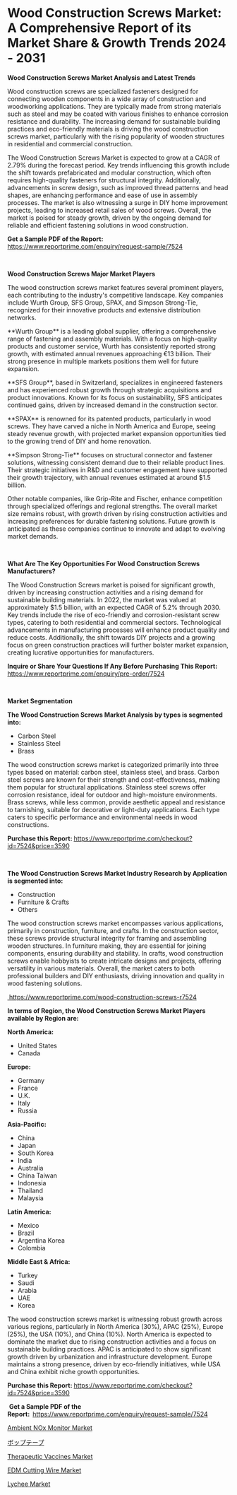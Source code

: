<p><h1>Wood Construction Screws Market: A Comprehensive Report of its Market Share & Growth Trends 2024 - 2031</h1></p><p><strong>Wood Construction Screws Market Analysis and Latest Trends</strong></p>
<p><p>Wood construction screws are specialized fasteners designed for connecting wooden components in a wide array of construction and woodworking applications. They are typically made from strong materials such as steel and may be coated with various finishes to enhance corrosion resistance and durability. The increasing demand for sustainable building practices and eco-friendly materials is driving the wood construction screws market, particularly with the rising popularity of wooden structures in residential and commercial construction.</p><p>The Wood Construction Screws Market is expected to grow at a CAGR of 2.79% during the forecast period. Key trends influencing this growth include the shift towards prefabricated and modular construction, which often requires high-quality fasteners for structural integrity. Additionally, advancements in screw design, such as improved thread patterns and head shapes, are enhancing performance and ease of use in assembly processes. The market is also witnessing a surge in DIY home improvement projects, leading to increased retail sales of wood screws. Overall, the market is poised for steady growth, driven by the ongoing demand for reliable and efficient fastening solutions in wood construction.</p></p>
<p><strong>Get a Sample PDF of the Report:&nbsp;</strong> <a href="https://www.reportprime.com/enquiry/request-sample/7524">https://www.reportprime.com/enquiry/request-sample/7524</a></p>
<p>&nbsp;</p>
<p><strong>Wood Construction Screws Major Market Players</strong></p>
<p><p>The wood construction screws market features several prominent players, each contributing to the industry's competitive landscape. Key companies include Wurth Group, SFS Group, SPAX, and Simpson Strong-Tie, recognized for their innovative products and extensive distribution networks.</p><p>**Wurth Group** is a leading global supplier, offering a comprehensive range of fastening and assembly materials. With a focus on high-quality products and customer service, Wurth has consistently reported strong growth, with estimated annual revenues approaching €13 billion. Their strong presence in multiple markets positions them well for future expansion.</p><p>**SFS Group**, based in Switzerland, specializes in engineered fasteners and has experienced robust growth through strategic acquisitions and product innovations. Known for its focus on sustainability, SFS anticipates continued gains, driven by increased demand in the construction sector.</p><p>**SPAX** is renowned for its patented products, particularly in wood screws. They have carved a niche in North America and Europe, seeing steady revenue growth, with projected market expansion opportunities tied to the growing trend of DIY and home renovation. </p><p>**Simpson Strong-Tie** focuses on structural connector and fastener solutions, witnessing consistent demand due to their reliable product lines. Their strategic initiatives in R&D and customer engagement have supported their growth trajectory, with annual revenues estimated at around $1.5 billion.</p><p>Other notable companies, like Grip-Rite and Fischer, enhance competition through specialized offerings and regional strengths. The overall market size remains robust, with growth driven by rising construction activities and increasing preferences for durable fastening solutions. Future growth is anticipated as these companies continue to innovate and adapt to evolving market demands.</p></p>
<p>&nbsp;</p>
<p><strong>What Are The Key Opportunities For Wood Construction Screws Manufacturers?</strong></p>
<p><p>The Wood Construction Screws market is poised for significant growth, driven by increasing construction activities and a rising demand for sustainable building materials. In 2022, the market was valued at approximately $1.5 billion, with an expected CAGR of 5.2% through 2030. Key trends include the rise of eco-friendly and corrosion-resistant screw types, catering to both residential and commercial sectors. Technological advancements in manufacturing processes will enhance product quality and reduce costs. Additionally, the shift towards DIY projects and a growing focus on green construction practices will further bolster market expansion, creating lucrative opportunities for manufacturers.</p></p>
<p><strong>Inquire or Share Your Questions If Any Before Purchasing This Report:</strong> <a href="https://www.reportprime.com/enquiry/pre-order/7524">https://www.reportprime.com/enquiry/pre-order/7524</a></p>
<p>&nbsp;</p>
<p><strong>Market Segmentation</strong></p>
<p><strong>The Wood Construction Screws Market Analysis by types is segmented into:</strong></p>
<p><ul><li>Carbon Steel</li><li>Stainless Steel</li><li>Brass</li></ul></p>
<p><p>The wood construction screws market is categorized primarily into three types based on material: carbon steel, stainless steel, and brass. Carbon steel screws are known for their strength and cost-effectiveness, making them popular for structural applications. Stainless steel screws offer corrosion resistance, ideal for outdoor and high-moisture environments. Brass screws, while less common, provide aesthetic appeal and resistance to tarnishing, suitable for decorative or light-duty applications. Each type caters to specific performance and environmental needs in wood constructions.</p></p>
<p><strong>Purchase this Report:&nbsp;</strong><a href="https://www.reportprime.com/checkout?id=7524&price=3590">https://www.reportprime.com/checkout?id=7524&price=3590</a></p>
<p>&nbsp;</p>
<p><strong>The Wood Construction Screws Market Industry Research by Application is segmented into:</strong></p>
<p><ul><li>Construction</li><li>Furniture & Crafts</li><li>Others</li></ul></p>
<p><p>The wood construction screws market encompasses various applications, primarily in construction, furniture, and crafts. In the construction sector, these screws provide structural integrity for framing and assembling wooden structures. In furniture making, they are essential for joining components, ensuring durability and stability. In crafts, wood construction screws enable hobbyists to create intricate designs and projects, offering versatility in various materials. Overall, the market caters to both professional builders and DIY enthusiasts, driving innovation and quality in wood fastening solutions.</p></p>
<p><a href="https://www.reportprime.com/wood-construction-screws-r7524">&nbsp;https://www.reportprime.com/wood-construction-screws-r7524</a></p>
<p><strong>In terms of Region, the Wood Construction Screws Market Players available by Region are:</strong></p>
<p>
    <p> <strong> North America: </strong>
        <ul>
            <li>United States</li>
            <li>Canada</li>
        </ul>
        </p> 
    <p> <strong> Europe: </strong>
        <ul>
            <li>Germany</li>
            <li>France</li>
            <li>U.K.</li>
            <li>Italy</li>
            <li>Russia</li>
        </ul>
        </p> 
    <p> <strong> Asia-Pacific: </strong>
        <ul>
            <li>China</li>
            <li>Japan</li>
            <li>South Korea</li>
            <li>India</li>
            <li>Australia</li>
            <li>China Taiwan</li>
            <li>Indonesia</li>
            <li>Thailand</li>
            <li>Malaysia</li>
        </ul>
        </p> 
    <p> <strong> Latin America: </strong>
        <ul>
            <li>Mexico</li>
            <li>Brazil</li>
            <li>Argentina Korea</li>
            <li>Colombia</li>
        </ul>
        </p> 
    <p> <strong> Middle East & Africa: </strong>
        <ul>
            <li>Turkey</li>
            <li>Saudi</li>
            <li>Arabia</li>
            <li>UAE</li>
            <li>Korea</li>
        </ul>
    </p>
    </p>
<p><p>The wood construction screws market is witnessing robust growth across various regions, particularly in North America (30%), APAC (25%), Europe (25%), the USA (10%), and China (10%). North America is expected to dominate the market due to rising construction activities and a focus on sustainable building practices. APAC is anticipated to show significant growth driven by urbanization and infrastructure development. Europe maintains a strong presence, driven by eco-friendly initiatives, while USA and China exhibit niche growth opportunities.</p></p>
<p><strong>Purchase this Report: </strong><a href="https://www.reportprime.com/checkout?id=7524&price=3590">https://www.reportprime.com/checkout?id=7524&price=3590</a></p>
<p>&nbsp;<strong>Get a Sample PDF of the Report:&nbsp;&nbsp;</strong><a href="https://www.reportprime.com/enquiry/request-sample/7524">https://www.reportprime.com/enquiry/request-sample/7524</a></p>
<p><strong></strong></p>
<p><p><a href="https://issuu.com/reportprime-2/docs/ambient-nox-monitor-market-size-203_9b1dbb11444b6d">Ambient NOx Monitor Market</a></p><p><a href="https://medium.com/@kw8enloe/bopp%E3%83%86%E3%83%BC%E3%83%97%E5%B8%82%E5%A0%B4%E3%81%AE%E5%8B%95%E5%90%91%E3%81%8A%E3%82%88%E3%81%B3%E6%88%90%E9%95%B7%E8%A6%81%E5%9B%A0%E3%82%92%E5%88%86%E6%9E%90%E3%81%97-2024%E5%B9%B4%E3%81%8B%E3%82%892031%E5%B9%B4%E3%81%BE%E3%81%A7%E3%81%AE%E4%BA%88%E6%B8%AC-5ae8e23b0b45">ボップテープ</a></p><p><a href="https://www.linkedin.com/pulse/therapeutic-vaccines-market-outlook-complete-industry-analysis-xxune?trackingId=lA5SQUyoSIe8sb0B%2FXQV5w%3D%3D">Therapeutic Vaccines Market</a></p><p><a href="https://github.com/BryceTownsendr/Market-Research-Report-List-6/blob/main/edm-cutting-wire-market.md">EDM Cutting Wire Market</a></p><p><a href="https://www.linkedin.com/pulse/role-lychee-market-applications-online-salesoffline-retail-evzgf?trackingId=H1zFNs8RQyquvkMQ7rv14w%3D%3D">Lychee Market</a></p></p>